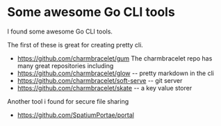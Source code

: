 # Some awesome Go CLI tools

I found some awesome Go CLI tools.

The first of these is great for creating pretty cli.
* https://github.com/charmbracelet/gum
The charmbracelet repo has many great repositories including
* https://github.com/charmbracelet/glow -- pretty markdown in the cli
* https://github.com/charmbracelet/soft-serve -- git server
* https://github.com/charmbracelet/skate -- a key value storer

Another tool i found for secure file sharing
* https://github.com/SpatiumPortae/portal


